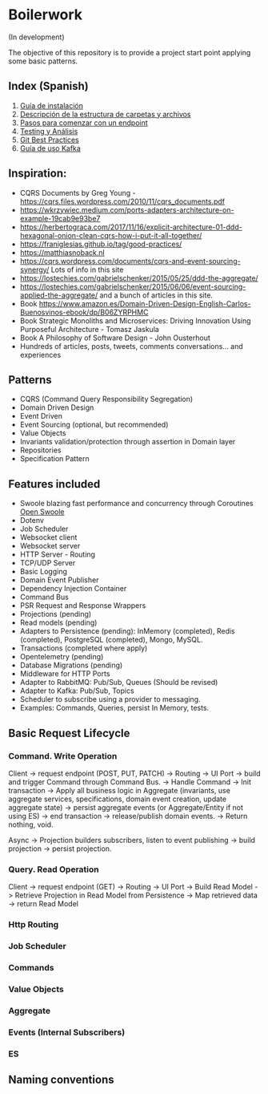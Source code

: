 # Boilerwork

(In development)

The objective of this repository is to provide a project start point applying some basic patterns.

## Index (Spanish)

1. [Guía de instalación](./docs/InstallationGuide.md)
2. [Descripción de la estructura de carpetas y archivos](./docs/FilesTypesDescription.md)
3. [Pasos para comenzar con un endpoint](./docs/UseGuide.md)
4. [Testing y Análisis](./docs/TestingAndAnalysis.md)
4. [Git Best Practices](./docs/GitBestPractices.md)
5. [Guía de uso Kafka](./docs/KafkaGuide.md)


## Inspiration:

-   CQRS Documents by Greg Young - https://cqrs.files.wordpress.com/2010/11/cqrs_documents.pdf
-   https://wkrzywiec.medium.com/ports-adapters-architecture-on-example-19cab9e93be7
-   https://herbertograca.com/2017/11/16/explicit-architecture-01-ddd-hexagonal-onion-clean-cqrs-how-i-put-it-all-together/
-   https://franiglesias.github.io/tag/good-practices/
-   https://matthiasnoback.nl
-   https://cqrs.wordpress.com/documents/cqrs-and-event-sourcing-synergy/ Lots of info in this site
-   https://lostechies.com/gabrielschenker/2015/05/25/ddd-the-aggregate/
-   https://lostechies.com/gabrielschenker/2015/06/06/event-sourcing-applied-the-aggregate/ and a bunch of articles in this site.
-   Book https://www.amazon.es/Domain-Driven-Design-English-Carlos-Buenosvinos-ebook/dp/B06ZYRPHMC
-   Book Strategic Monoliths and Microservices: Driving Innovation Using Purposeful Architecture - Tomasz Jaskula
-   Book A Philosophy of Software Design - John Ousterhout
-   Hundreds of articles, posts, tweets, comments conversations... and experiences

## Patterns

-   CQRS (Command Query Responsibility Segregation)
-   Domain Driven Design
-   Event Driven
-   Event Sourcing (optional, but recommended)
-   Value Objects
-   Invariants validation/protection through assertion in Domain layer
-   Repositories
-   Specification Pattern

## Features included

-   Swoole blazing fast performance and concurrency through Coroutines [Open Swoole](https://openswoole.com)
-   Dotenv
-   Job Scheduler
-   Websocket client
-   Websocket server
-   HTTP Server - Routing
-   TCP/UDP Server
-   Basic Logging
-   Domain Event Publisher
-   Dependency Injection Container
-   Command Bus
-   PSR Request and Response Wrappers
-   Projections (pending)
-   Read models (pending)
-   Adapters to Persistence (pending): InMemory (completed), Redis (completed), PostgreSQL (completed), Mongo, MySQL.
-   Transactions (completed where apply)
-   Opentelemetry (pending)
-   Database Migrations (pending)
-   Middleware for HTTP Ports
-   Adapter to RabbitMQ: Pub/Sub, Queues (Should be revised)
-   Adapter to Kafka: Pub/Sub, Topics
-   Scheduler to subscribe using a provider to messaging.
-   Examples: Commands, Queries, persist In Memory, tests.

## Basic Request Lifecycle

### Command. Write Operation

Client -> request endpoint (POST, PUT, PATCH) -> Routing -> UI Port -> build and trigger Command through Command Bus. -> Handle Command -> Init transaction -> Apply all business logic in Aggregate (invariants, use aggregate services, specifications, domain event creation, update aggregate state) -> persist aggregate events (or Aggregate/Entity if not using ES) -> end transaction -> release/publish domain events. -> Return nothing, void.

Async -> Projection builders subscribers, listen to event publishing -> build projection -> persist projection.

### Query. Read Operation

Client -> request endpoint (GET) -> Routing -> UI Port -> Build Read Model -> Retrieve Projection in Read Model from Persistence -> Map retrieved data -> return Read Model


### Http Routing

### Job Scheduler

### Commands

### Value Objects

### Aggregate

### Events (Internal Subscribers)

### ES

## Naming conventions
